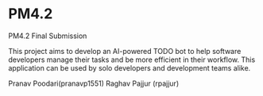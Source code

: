 # PM4.2
PM4.2 Final Submission

This project aims to develop an AI-powered TODO bot to help software developers manage their tasks and 
be more efficient in their workflow. This application can be used by solo developers and development teams alike. 

Pranav Poodari(pranavp1551)
Raghav Pajjur (rpajjur)

